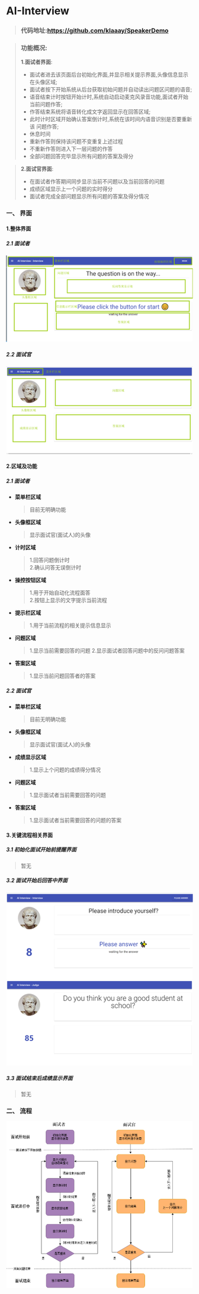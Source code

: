 # AI-Interview

> ### 代码地址:https://github.com/klaaay/SpeakerDemo

> ### 功能概况:
>
> **1.面试者界面**:
>
> - 面试者进去该页面后台初始化界面,并显示相关提示界面,头像信息显示在头像区域;
> - 面试者按下开始系统从后台获取初始问题并自动读出问题区问题的语音;
> - 语音结束计时按钮开始计时,系统自动启动麦克风录音功能,面试者开始当前问题作答;
> - 作答结束系统将语音转化成文字返回显示在回答区域;
> - 此时计时区域开始确认答案倒计时,系统在该时间内语音识别是否要重新该
>   问题作答;
> - 休息时间
> - 重新作答则保持该问题不变重复上述过程
> - 不重新作答则进入下一层问题的作答
> - 全部问题回答完毕显示所有问题的答案及得分

> **2.面试官界面**:
>
> - 在面试者作答期间同步显示当前不问题以及当前回答的问题
> - 成绩区域显示上一个问题的实时得分
> - 面试者完成全部问题显示所有问题的答案及得分情况

### 一、 界面

#### 1.整体界面

##### 2.1 面试者

![面试者整体界面](./img/面试者整体界面.png)

##### 2.2 面试官

![面试官整体界面](./img/面试官整体界面.png)

#### 2.区域及功能

##### 2.1 面试者

- **菜单栏区域**

  > 目前无明确功能

- **头像框区域**

  > 显示面试官(面试人)的头像

- **计时区域**

  > 1.回答问题倒计时  
  > 2.确认问答无误倒计时

- **操控按钮区域**

  > 1.用于开始自动化流程面答  
  > 2.按钮上显示的文字提示当前流程

- **提示栏区域**

  > 1.用于当前流程的相关提示信息显示

- **问题区域**

  > 1.显示当前需要回答的问题 2.显示面试者回答问题中的反问问题答案

- **答案区域**
  > 1.显示当前问题回答者的答案

##### 2.2 面试官

- **菜单栏区域**

  > 目前无明确功能

- **头像框区域**

  > 显示面试官(面试人)的头像

- **成绩显示区域**

  > 1.显示上个问题的成绩得分情况

- **问题区域**

  > 1.显示面试者当前需要回答的问题

- **答案区域**
  > 1.显示面试者当前需要回答的问题的答案

#### 3.关键流程相关界面

##### 3.1 初始化面试开始前提醒界面

> 暂无

##### 3.2 面试开始后回答中界面

![面试者回答问题中](./img/面试者回答问题中.png)
![面试官回答问题中](./img/面试官回答问题中.png)

##### 3.3 面试结束后成绩显示界面

> 暂无

### 二、 流程

![流程](./img/流程.png)
